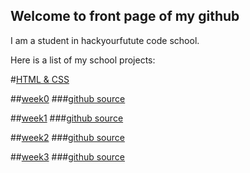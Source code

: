 ## Welcome to front page of my github

I am a student in hackyourfutute code school.

Here is a list of my school projects: 

#[HTML & CSS](https://github.com/acimanx/hyf-html-css)

##[week0](https://acimanx.github.io/hyf-html-css/week0/)
###[github source](https://github.com/acimanx/hyf-html-css/tree/master/week0)

##[week1](https://acimanx.github.io/hyf-html-css/week1/)
###[github source](https://github.com/acimanx/hyf-html-css/tree/master/week1)

##[week2](https://acimanx.github.io/hyf-html-css/week2/)
###[github source](https://github.com/acimanx/hyf-html-css/tree/master/week2)

##[week3](https://acimanx.github.io/hyf-html-css/week3/)
###[github source](https://github.com/acimanx/hyf-html-css/tree/master/week3)
